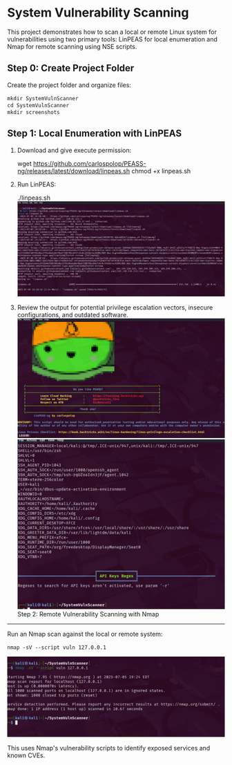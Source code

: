 System Vulnerability Scanning
=============================

This project demonstrates how to scan a local or remote Linux system for vulnerabilities using two primary tools: LinPEAS for local enumeration and Nmap for remote scanning using NSE scripts.


Step 0: Create Project Folder
-----------------------------
Create the project folder and organize files:

    mkdir SystemVulnScanner
    cd SystemVulnScanner
    mkdir screenshots

Step 1: Local Enumeration with LinPEAS
--------------------------------------
1. Download and give execute permission:

    wget https://github.com/carlospolop/PEASS-ng/releases/latest/download/linpeas.sh
    chmod +x linpeas.sh

2. Run LinPEAS:

    ./linpeas.sh
![System Vulnerability Scan](https://raw.githubusercontent.com/mchyasn/cyber-Projs-beginner-to-advanced/main/SystemVulnScanner/screenshots/Screenshot%202025-07-05%20161915.png)


3. Review the output for potential privilege escalation vectors, insecure configurations, and outdated software.
![Vulnerability Scan Results](https://raw.githubusercontent.com/mchyasn/cyber-Projs-beginner-to-advanced/main/SystemVulnScanner/screenshots/Screenshot%202025-07-05%20162406.png)
![System Scan Details](https://raw.githubusercontent.com/mchyasn/cyber-Projs-beginner-to-advanced/main/SystemVulnScanner/screenshots/Screenshot%202025-07-05%20162428.png)
Step 2: Remote Vulnerability Scanning with Nmap
-----------------------------------------------
Run an Nmap scan against the local or remote system:

    nmap -sV --script vuln 127.0.0.1
![Nmap Scan Results](https://raw.githubusercontent.com/mchyasn/cyber-Projs-beginner-to-advanced/main/SystemVulnScanner/screenshots/nmap00.png)

This uses Nmap's vulnerability scripts to identify exposed services and known CVEs.

